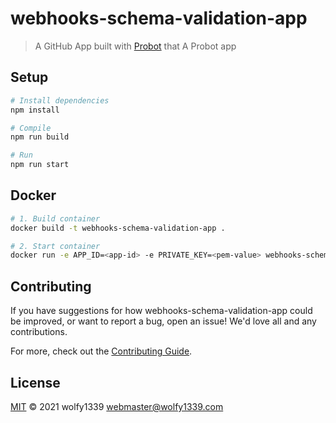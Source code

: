# webhooks-schema-validation-app

> A GitHub App built with [Probot](https://github.com/probot/probot) that A Probot app

## Setup

```sh
# Install dependencies
npm install

# Compile
npm run build

# Run
npm run start
```

## Docker

```sh
# 1. Build container
docker build -t webhooks-schema-validation-app .

# 2. Start container
docker run -e APP_ID=<app-id> -e PRIVATE_KEY=<pem-value> webhooks-schema-validation-app
```

## Contributing

If you have suggestions for how webhooks-schema-validation-app could be improved, or want to report a bug, open an issue! We'd love all and any contributions.

For more, check out the [Contributing Guide](CONTRIBUTING.md).

## License

[MIT](LICENSE) © 2021 wolfy1339 <webmaster@wolfy1339.com>
